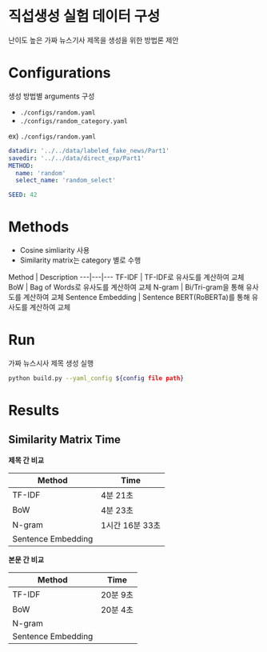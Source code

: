 # 직섭생성 실험 데이터 구성

난이도 높은 가짜 뉴스기사 제목을 생성을 위한 방법론 제안



# Configurations

생성 방법별 arguments 구성


- `./configs/random.yaml`
- `./configs/random_category.yaml`




ex) `./configs/random.yaml`

```yaml
datadir: '../../data/labeled_fake_news/Part1' 
savedir: '../../data/direct_exp/Part1'
METHOD:
  name: 'random'
  select_name: 'random_select'

SEED: 42
```


# Methods

- Cosine simliarity 사용
- Similarity matrix는 category 별로 수행

Method | Description 
---|---|---
TF-IDF | TF-IDF로 유사도를 계산하여 교체
BoW | Bag of Words로 유사도를 계산하여 교체
N-gram | Bi/Tri-gram을 통해 유사도를 계산하여 교체
Sentence Embedding | Sentence BERT(RoBERTa)를 통해 유사도를 계산하여 교체


# Run

가짜 뉴스시사 제목 생성 실행

```bash
python build.py --yaml_config ${config file path}
```


# Results

## Similarity Matrix Time

**제목 간 비교**

Method | Time
---|---
TF-IDF | 4분 21초
BoW | 4분 23초
N-gram | 1시간 16분 33초
Sentence Embedding |

**본문 간 비교**

Method | Time
---|---
TF-IDF | 20분 9초
BoW | 20분 4초
N-gram | 
Sentence Embedding |

